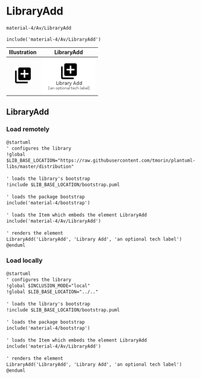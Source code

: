 # LibraryAdd


```text
material-4/Av/LibraryAdd
```

```text
include('material-4/Av/LibraryAdd')
```



| Illustration | LibraryAdd |
| :---: | :---: |
| ![illustration for Illustration](../../material-4/Av/LibraryAdd.png) | ![illustration for LibraryAdd](../../material-4/Av/LibraryAdd.Local.png) |




## LibraryAdd

### Load remotely
```plantuml
@startuml
' configures the library
!global $LIB_BASE_LOCATION="https://raw.githubusercontent.com/tmorin/plantuml-libs/master/distribution"

' loads the library's bootstrap
!include $LIB_BASE_LOCATION/bootstrap.puml

' loads the package bootstrap
include('material-4/bootstrap')

' loads the Item which embeds the element LibraryAdd
include('material-4/Av/LibraryAdd')

' renders the element
LibraryAdd('LibraryAdd', 'Library Add', 'an optional tech label')
@enduml
```

### Load locally
```plantuml
@startuml
' configures the library
!global $INCLUSION_MODE="local"
!global $LIB_BASE_LOCATION="../.."

' loads the library's bootstrap
!include $LIB_BASE_LOCATION/bootstrap.puml

' loads the package bootstrap
include('material-4/bootstrap')

' loads the Item which embeds the element LibraryAdd
include('material-4/Av/LibraryAdd')

' renders the element
LibraryAdd('LibraryAdd', 'Library Add', 'an optional tech label')
@enduml
```

